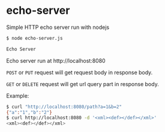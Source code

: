 # echo-server

Simple HTTP echo server run with nodejs

```bash
$ node echo-server.js

Echo Server

```

Echo server run at http://localhost:8080

`POST` or `PUT` request will get request body in response body.

`GET` or `DELETE` request will get url query part in response body.

Example:

```bash
$ curl "http://localhost:8080/path?a=1&b=2"
{"a":"1","b":"2"}
$ curl http://localhost:8080 -d '<xml><def></def></xml>'
<xml><def></def></xml>
```
